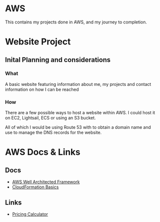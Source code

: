 # AWS

This contains my projects done in AWS, and my journey to completion. 

# Website Project
## Inital Planning and considerations
### What
A basic website featuring information about me, my projects and contact information on how I can be reached
### How
There are a few possible ways to host a website within AWS. I could host it on EC2, Lightsail, ECS or using an S3 bucket.

All of which I would be using Route 53 with to obtain a domain name and use to manage the DNS records for the website.

# AWS Docs & Links
## Docs
* [AWS Well Architected Framework](https://d1.awsstatic.com/whitepapers/architecture/AWS_Well-Architected_Framework.pdf)
* [CloudFormation Basics](https://docs.aws.amazon.com/AWSCloudFormation/latest/UserGuide/gettingstarted.templatebasics.html)

## Links
* [Pricing Calculator](https://calculator.aws/#/)
